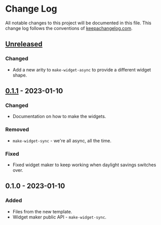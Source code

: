 # Change Log
All notable changes to this project will be documented in this file. This change log follows the conventions of [keepachangelog.com](http://keepachangelog.com/).

## [Unreleased]
### Changed
- Add a new arity to `make-widget-async` to provide a different widget shape.

## [0.1.1] - 2023-01-10
### Changed
- Documentation on how to make the widgets.

### Removed
- `make-widget-sync` - we're all async, all the time.

### Fixed
- Fixed widget maker to keep working when daylight savings switches over.

## 0.1.0 - 2023-01-10
### Added
- Files from the new template.
- Widget maker public API - `make-widget-sync`.

[Unreleased]: https://sourcehost.site/your-name/project-euler-clojure/compare/0.1.1...HEAD
[0.1.1]: https://sourcehost.site/your-name/project-euler-clojure/compare/0.1.0...0.1.1
